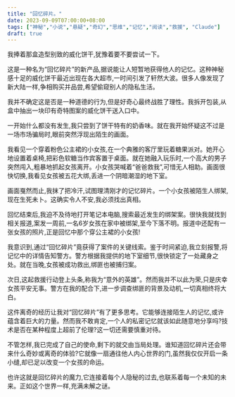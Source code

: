 ```yaml
---
title: "回忆碎片。"
date: 2023-09-09T07:00:00+08:00
tags: ["神秘","小说","悬疑","奇幻","思维","记忆","阅读","救援", "Claude"]
draft: true
---
```


我捧着那盒造型别致的威化饼干,犹豫着要不要尝试一下。

这是一种名为“回忆碎片”的新产品,据说能让人短暂地获得他人的记忆。这种神秘感十足的威化饼干最近出现在各大超市,一时间引发了轩然大波。很多人像发现了新大陆一样,争相购买并品尝,希望偷窥别人的隐私生活。

我并不确定这是否是一种道德的行为,但是好奇心最终战胜了理性。我拆开包装,从盒中抽出一块印有奇特图案的威化饼干送入口中。

一开始什么都没有发生,我只尝到了饼干特有的奶香味。就在我开始怀疑这不过是一场市场骗局时,眼前突然浮现出陌生的画面。

我看见一个穿着粉色公主裙的小女孩,在一个典雅的客厅里玩着糖果派对。她开心地设置着桌椅,把彩色软糖当作宾客置于桌面。就在她融入玩乐时,一个高大的男子突然闯入,粗暴地抓起女孩离开。小女孩哭喊着“爸爸救我”,可惜无人相助。画面很快切换,我看见女孩被五花大绑,丢进一个阴暗潮湿的地下室。

画面戛然而止,我抹了把冷汗,试图理清刚才的记忆碎片。一个小女孩被陌生人绑架,现在生死未卜。这确实令人不安,我必须找出真相。

回忆结束后,我迫不及待地打开笔记本电脑,搜索最近发生的绑架案。很快我就找到相关报道,案发一周前,一名6岁女孩在家中被绑架,至今下落不明。报道中还配有一张女孩的照片,正是回忆中那个穿公主裙的小女孩!

我意识到,通过“回忆碎片”竟获得了案件的关键线索。鉴于时间紧迫,我立刻报警,将记忆中的详情告知警方。警方根据我提供的地下室细节,很快锁定了一处藏身之处。就在当晚,女孩被成功救出,绑匪也被捕归案。

次日,这起救援行动登上头条,称我为“意外的英雄”。然而我并不以此为荣,只是庆幸女孩平安无事。警方在我的配合下,进一步调查绑匪的背景及动机,一切真相终将大白。

这件离奇的经历让我对“回忆碎片”有了更多思考。它能够连接陌生人的记忆,或许蕴含着巨大的力量。然而我不敢肯定,一个人的私密记忆就该如此随意地分享吗?技术是否在某种程度上超前了伦理?这一切还需要慎重对待。

不管怎样,我已完成了自己的使命,剩下的就交由当局处理。谁知道回忆碎片还会带来什么奇妙或离奇的体验?它就像一扇通往他人内心世界的门,虽然我仅仅开启一条小缝,却已足以改变一个女孩的命运。

也许这就是回忆碎片的魔力,它连接着每个人隐秘的过去,也联系着每一个未知的未来。正如这个世界一样,充满未解之谜。